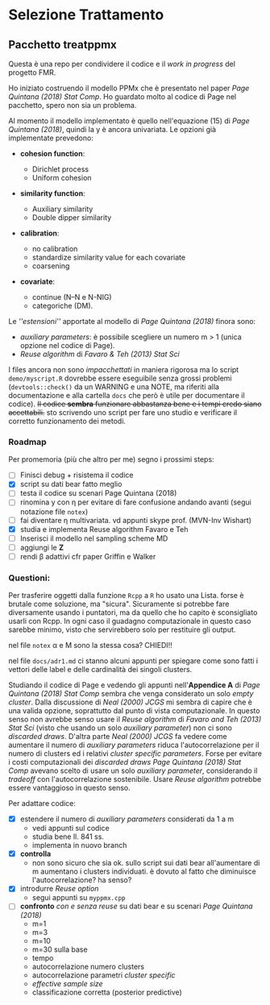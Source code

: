 # Selezione Trattamento 
## Pacchetto treatppmx

Questa è una repo per condividere il codice e il *work in progress* del progetto FMR.

Ho iniziato costruendo il modello PPMx che è presentato nel paper *Page Quintana (2018) Stat Comp*. Ho guardato molto al codice di Page nel pacchetto, spero non sia un problema. 

Al momento il modello implementato è quello nell'equazione (15) di *Page Quintana (2018)*, quindi la y è ancora univariata. Le opzioni già implementate prevedono: 

  * **cohesion function**:

    - Dirichlet process 
    - Uniform cohesion 
  
  * **similarity function**:
  
    - Auxiliary similarity
    - Double dipper similarity
  
  * **calibration**:
  
    - no calibration
    - standardize similarity value for each covariate
    - coarsening 
  
  * **covariate**:
  
    - continue (N–N e N-NIG)
    - categoriche (DM).

Le *''estensioni''* apportate al modello di *Page Quintana (2018)* finora sono:

  * *auxiliary parameters*: è possibile scegliere un numero m &#62; 1 (unica opzione nel codice di Page).
  * *Reuse algorithm* di *Favaro & Teh (2013) Stat Sci*

I files ancora non sono *impacchettati* in maniera rigorosa ma lo script `demo/myscript.R` dovrebbe essere eseguibile senza grossi problemi (`devtools::check()` da un WARNING e una NOTE, ma riferiti alla documentazione e alla cartella `docs` che però è utile per documentare il codice). 
~~Il codice **sembra** funzionare abbastanza bene e i tempi credo siano accettabili.~~ sto scrivendo uno script per fare uno studio e verificare il corretto funzionamento dei metodi.

### Roadmap
Per promemoria (più che altro per me) segno i prossimi steps:

  - [ ] Finisci debug + risistema il codice
  - [X] script su dati bear fatto meglio
  - [ ] testa il codice su scenari Page Quintana (2018)
  - [ ] rinomina y con &eta; per evitare di fare confusione andando avanti (segui notazione file `notex`)
  - [ ] fai diventare &eta; multivariata. vd appunti skype prof. (MVN-Inv Wishart)
  - [X] studia e implementa Reuse algorithm Favaro e Teh
  - [ ] Inserisci il modello nel sampling scheme MD 
  - [ ] aggiungi le **Z**
  - [ ] rendi &beta; adattivi cfr paper Griffin e Walker
  
### Questioni:
Per trasferire oggetti dalla funzione `Rcpp` a `R` ho usato una Lista. forse è brutale come soluzione, ma "sicura". Sicuramente si potrebbe fare diversamente usando i puntatori, ma da quello che ho capito è sconsigliato usarli con Rcpp. In ogni caso il guadagno computazionale in questo caso sarebbe minimo, visto che servirebbero solo per restituire gli output.

nel file `notex` &alpha; e M sono la stessa cosa? CHIEDI!!

nel file `docs/adr1.md` ci stanno alcuni appunti per spiegare come sono fatti i vettori delle label e delle cardinalità dei singoli clusters.

Studiando il codice di Page e vedendo gli appunti nell'**Appendice A** di *Page Quintana (2018) Stat Comp* sembra che venga considerato un solo *empty cluster*. Dalla discussione di *Neal (2000) JCGS* mi sembra di capire che è una valida opzione, soprattutto dal punto di vista computazionale. In questo senso non avrebbe senso usare il *Reuse algorithm* di *Favaro and Teh (2013) Stat Sci* (visto che usando un solo *auxiliary parameter*) non ci sono *discarded draws*. D'altra parte *Neal (2000) JCGS* fa vedere come aumentare il numero di *auxiliary parameters* riduca l'autocorrelazione per il numero di clusters ed i relativi *cluster specific parameters*. Forse per evitare i costi computazionali dei *discarded draws* *Page Quintana (2018) Stat Comp* avevano scelto di usare un solo *auxiliary parameter*, considerando il *tradeoff* con l'autocorrelazione sostenibile. Usare *Reuse algorithm* potrebbe essere vantaggioso in questo senso.

Per adattare codice:

- [X] estendere il numero di *auxiliary parameters* considerati da 1 a m
  - vedi appunti sul codice
  - studia bene ll. 841 ss.
  - implementa in nuovo branch
- [X] **controlla** 
  - non sono sicuro che sia ok. sullo script sui dati bear all'aumentare di m aumentano i clusters individuati. è dovuto al fatto che diminuisce l'autocorrelazione? ha senso?
- [X] introdurre *Reuse option*
  - segui appunti su `myppmx.cpp`
- [ ] **confronto** *con e senza reuse* su dati bear e su scenari *Page Quintana (2018)*
    - m=1
    - m=3
    - m=10
    - m=30 
    sulla base 
    - tempo
    - autocorrelazione numero clusters
    - autocorrelazione parametri *cluster specific*
    - *effective sample size*
    - classificazione corretta (posterior predictive)
    